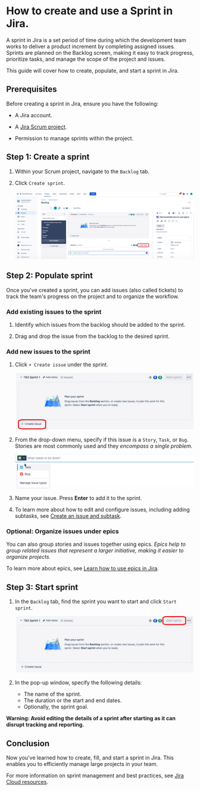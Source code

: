 # How to create and use a Sprint in Jira.

A sprint in Jira is a set period of time during which the development team works to deliver a product increment by completing assigned issues. Sprints are planned on the Backlog screen, making it easy to track progress, prioritize tasks, and manage the scope of the project and issues. 

This guide will cover how to create, populate, and start a sprint in Jira.

## Prerequisites

Before creating a sprint in Jira, ensure you have the following:

- A Jira account.

- A [Jira Scrum project](https://support.atlassian.com/jira-software-cloud/docs/create-a-new-project/).

- Permission to manage sprints within the project.

## Step 1: Create a sprint

1. Within your Scrum project, navigate to the `Backlog` tab.

2. Click `Create sprint`.

    ![creates sprint](<create-sprint.png>)

## Step 2: Populate sprint 

Once you've created a sprint, you can add issues (also called tickets) to track the team's progress on the project and to organize the workflow.

### Add existing issues to the sprint

1. Identify which issues from the backlog should be added to the sprint.

2. Drag and drop the issue from the backlog to the desired sprint.

### Add new issues to the sprint

1. Click `+ Create issue` under the sprint. 

    ![creates issue](create-issue.png)

2. From the drop-down menu, specify if this issue is a `Story`, `Task`, or `Bug`. Stories are most commonly used and they *encompass a single problem.*

    ![types of issues](issue-type.png)

3. Name your issue. Press **Enter** to add it to the sprint.

4. To learn more about how to edit and configure issues, including adding subtasks, see [Create an issue and subtask](https://support.atlassian.com/jira-software-cloud/docs/create-an-issue-and-a-sub-task/).

### Optional: Organize issues under epics

You can also group stories and issues together using epics. *Epics help to group related issues that represent a larger initiative, making it easier to organize projects.*

To learn more about epics, see [Learn how to use epics in Jira](https://www.atlassian.com/agile/tutorials/epics).

## Step 3: Start sprint

1. In the `Backlog` tab, find the sprint you want to start and click `Start sprint`.

    ![start sprint](start-sprint.png)

2. In the pop-up window, specify the following details:
    - The name of the sprint.
    - The duration or the start and end dates. 
    - Optionally, the sprint goal.

**Warning: Avoid editing the details of a sprint after starting as it can disrupt tracking and reporting.**

## Conclusion

Now you've learned how to create, fill, and start a sprint in Jira. This enables you to efficiently manage large projects in your team.

For more information on sprint management and best practices, see [Jira Cloud resources](https://support.atlassian.com/jira-software-cloud/resources/).
